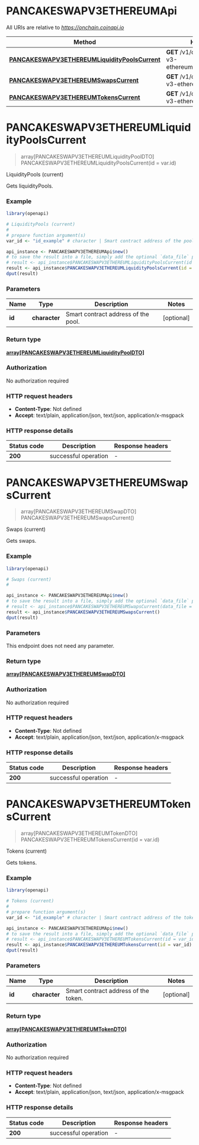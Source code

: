 # PANCAKESWAPV3ETHEREUMApi

All URIs are relative to *https://onchain.coinapi.io*

Method | HTTP request | Description
------------- | ------------- | -------------
[**PANCAKESWAPV3ETHEREUMLiquidityPoolsCurrent**](PANCAKESWAPV3ETHEREUMApi.md#PANCAKESWAPV3ETHEREUMLiquidityPoolsCurrent) | **GET** /v1/dapps/pancakeswap-v3-ethereum/liquidityPools/current | LiquidityPools (current)
[**PANCAKESWAPV3ETHEREUMSwapsCurrent**](PANCAKESWAPV3ETHEREUMApi.md#PANCAKESWAPV3ETHEREUMSwapsCurrent) | **GET** /v1/dapps/pancakeswap-v3-ethereum/swaps/current | Swaps (current)
[**PANCAKESWAPV3ETHEREUMTokensCurrent**](PANCAKESWAPV3ETHEREUMApi.md#PANCAKESWAPV3ETHEREUMTokensCurrent) | **GET** /v1/dapps/pancakeswap-v3-ethereum/tokens/current | Tokens (current)


# **PANCAKESWAPV3ETHEREUMLiquidityPoolsCurrent**
> array[PANCAKESWAPV3ETHEREUMLiquidityPoolDTO] PANCAKESWAPV3ETHEREUMLiquidityPoolsCurrent(id = var.id)

LiquidityPools (current)

Gets liquidityPools.

### Example
```R
library(openapi)

# LiquidityPools (current)
#
# prepare function argument(s)
var_id <- "id_example" # character | Smart contract address of the pool. (Optional)

api_instance <- PANCAKESWAPV3ETHEREUMApi$new()
# to save the result into a file, simply add the optional `data_file` parameter, e.g.
# result <- api_instance$PANCAKESWAPV3ETHEREUMLiquidityPoolsCurrent(id = var_iddata_file = "result.txt")
result <- api_instance$PANCAKESWAPV3ETHEREUMLiquidityPoolsCurrent(id = var_id)
dput(result)
```

### Parameters

Name | Type | Description  | Notes
------------- | ------------- | ------------- | -------------
 **id** | **character**| Smart contract address of the pool. | [optional] 

### Return type

[**array[PANCAKESWAPV3ETHEREUMLiquidityPoolDTO]**](PANCAKESWAP_V3_ETHEREUM.LiquidityPoolDTO.md)

### Authorization

No authorization required

### HTTP request headers

 - **Content-Type**: Not defined
 - **Accept**: text/plain, application/json, text/json, application/x-msgpack

### HTTP response details
| Status code | Description | Response headers |
|-------------|-------------|------------------|
| **200** | successful operation |  -  |

# **PANCAKESWAPV3ETHEREUMSwapsCurrent**
> array[PANCAKESWAPV3ETHEREUMSwapDTO] PANCAKESWAPV3ETHEREUMSwapsCurrent()

Swaps (current)

Gets swaps.

### Example
```R
library(openapi)

# Swaps (current)
#

api_instance <- PANCAKESWAPV3ETHEREUMApi$new()
# to save the result into a file, simply add the optional `data_file` parameter, e.g.
# result <- api_instance$PANCAKESWAPV3ETHEREUMSwapsCurrent(data_file = "result.txt")
result <- api_instance$PANCAKESWAPV3ETHEREUMSwapsCurrent()
dput(result)
```

### Parameters
This endpoint does not need any parameter.

### Return type

[**array[PANCAKESWAPV3ETHEREUMSwapDTO]**](PANCAKESWAP_V3_ETHEREUM.SwapDTO.md)

### Authorization

No authorization required

### HTTP request headers

 - **Content-Type**: Not defined
 - **Accept**: text/plain, application/json, text/json, application/x-msgpack

### HTTP response details
| Status code | Description | Response headers |
|-------------|-------------|------------------|
| **200** | successful operation |  -  |

# **PANCAKESWAPV3ETHEREUMTokensCurrent**
> array[PANCAKESWAPV3ETHEREUMTokenDTO] PANCAKESWAPV3ETHEREUMTokensCurrent(id = var.id)

Tokens (current)

Gets tokens.

### Example
```R
library(openapi)

# Tokens (current)
#
# prepare function argument(s)
var_id <- "id_example" # character | Smart contract address of the token. (Optional)

api_instance <- PANCAKESWAPV3ETHEREUMApi$new()
# to save the result into a file, simply add the optional `data_file` parameter, e.g.
# result <- api_instance$PANCAKESWAPV3ETHEREUMTokensCurrent(id = var_iddata_file = "result.txt")
result <- api_instance$PANCAKESWAPV3ETHEREUMTokensCurrent(id = var_id)
dput(result)
```

### Parameters

Name | Type | Description  | Notes
------------- | ------------- | ------------- | -------------
 **id** | **character**| Smart contract address of the token. | [optional] 

### Return type

[**array[PANCAKESWAPV3ETHEREUMTokenDTO]**](PANCAKESWAP_V3_ETHEREUM.TokenDTO.md)

### Authorization

No authorization required

### HTTP request headers

 - **Content-Type**: Not defined
 - **Accept**: text/plain, application/json, text/json, application/x-msgpack

### HTTP response details
| Status code | Description | Response headers |
|-------------|-------------|------------------|
| **200** | successful operation |  -  |

